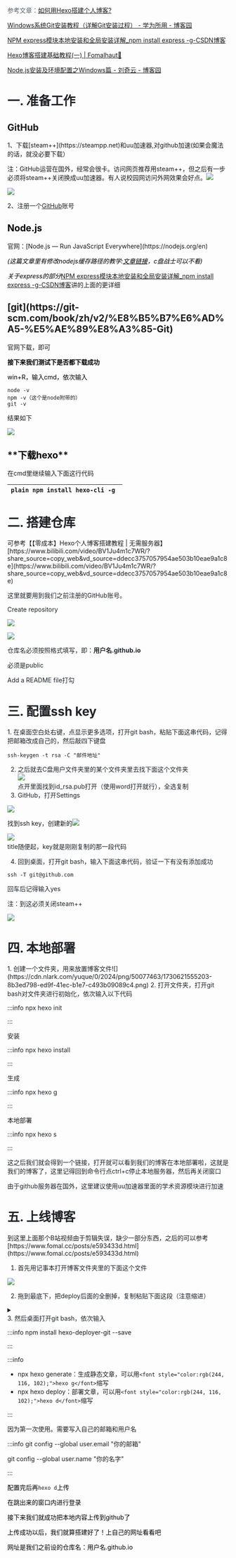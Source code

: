 <font style="color:rgb(89, 99, 110);">参考文章：</font>[如何用Hexo搭建个人博客?](https://blog.fiveth.cc/p/bb32/)  

[Windows系统Git安装教程（详解Git安装过程） - 学为所用 - 博客园](https://www.cnblogs.com/xueweisuoyong/p/11914045.html)

[NPM express模块本地安装和全局安装详解_npm install express -g-CSDN博客](https://blog.csdn.net/qq_27278957/article/details/77175651)

[Hexo博客搭建基础教程(一) | Fomalhaut🥝](https://www.fomal.cc/posts/e593433d.html)

[Node.js安装及环境配置之Windows篇 - 刘奇云 - 博客园](https://www.cnblogs.com/liuqiyun/p/8133904.html)

<h1 id="O1q75"><font style="color:rgb(31, 35, 40);">一. 准备工作</font></h1>
<h2 id="czb3N">GitHub</h2>
1、下载[steam++](https://steampp.net)和uu加速器,对github加速(如果会魔法的话，就没必要下载）

注：GitHub运营在国外，经常会很卡。访问网页推荐用steam++，但之后有一步必须将steam++关闭换成uu加速器。有人说校园网访问外网效果会好点。![](https://cdn.nlark.com/yuque/0/2024/png/50077463/1730565882952-96459fe6-f4f6-4e8b-a4c7-559d28d10dff.png)



![](https://cdn.nlark.com/yuque/0/2024/png/50077463/1730565857728-aa5a1a2f-53a8-483f-ba68-71a96d93a949.png)

2、<font style="color:rgb(31, 35, 40);">注册一个</font>[GitHub](https://github.com/)<font style="color:rgb(31, 35, 40);">账号</font>

<h2 id="zF9v1"><font style="color:rgb(0, 0, 0);">Node.js</font></h2>
官网：[Node.js — Run JavaScript Everywhere](https://nodejs.org/en)

_<font style="color:rgb(0, 0, 0);">(这篇文章里有修改nodejs缓存路径的教学:</font>_[_<font style="color:rgb(0, 0, 0);">文章链接</font>_](https://www.cnblogs.com/liuqiyun/p/8133904.html)_<font style="color:rgb(0, 0, 0);">，c盘战士可以不看)</font>_

_<font style="color:rgb(0, 0, 0);">关于express的部分</font>_[NPM express模块本地安装和全局安装详解_npm install express -g-CSDN博客](https://blog.csdn.net/qq_27278957/article/details/77175651)讲的上面的更详细

<h2 id="cy2r2">[git](https://git-scm.com/book/zh/v2/%E8%B5%B7%E6%AD%A5-%E5%AE%89%E8%A3%85-Git)</h2>
官网下载，即可

**<font style="color:rgb(0, 0, 0);">接下来我们测试下是否都下载成功</font>**

<font style="color:rgb(0, 0, 0);">win+R，输入cmd，依次输入</font>

```plain
node -v
npm -v（这个是node附带的）
git -v
```

结果如下

![](https://cdn.nlark.com/yuque/0/2024/png/50077463/1730565340533-855ab0d9-3431-4717-96dd-e3acffb6b296.png)

<h2 id="uVkvF">**<font style="color:rgb(0, 0, 0);">下载hexo</font>**</h2>
在cmd里继续输入下面这行代码

| ```plain npm install hexo-cli -g ```  |
| --- |


<h1 id="Ivb9y"><font style="color:rgb(31, 35, 40);">二. 搭建仓库</font></h1>
可参考【【零成本】Hexo个人博客搭建教程 | 无需服务器】 [https://www.bilibili.com/video/BV1Ju4m1c7WR/?share_source=copy_web&vd_source=ddecc3757057954ae503b10eae9a1c8e](https://www.bilibili.com/video/BV1Ju4m1c7WR/?share_source=copy_web&vd_source=ddecc3757057954ae503b10eae9a1c8e)

<font style="color:rgb(31, 35, 40);">这里就要用到我们之前注册的GitHub账号。</font>

<font style="color:rgb(31, 35, 40);">Create repository</font>

![](https://cdn.nlark.com/yuque/0/2024/png/50077463/1730566080993-cd839e17-5858-4b73-b9e2-78f295c2790e.png)

![](https://camo.githubusercontent.com/f15c019d8a990aa7070f7af412711bc18a46daa96ce145f20e5830754d1c2743/68747470733a2f2f63646e2e6e6c61726b2e636f6d2f79757175652f302f323032342f706e672f34323535343737342f313733303236323731303037342d61303732656337622d616230352d343933362d626239382d3662336362653537623834392e706e67)

<font style="color:rgb(31, 35, 40);">仓库名必须按照格式填写，即：</font>**<font style="color:rgb(31, 35, 40);">用户名.github.io</font>**

<font style="color:rgb(31, 35, 40);">必须是public</font>

<font style="color:rgb(31, 35, 40);">Add a README file打勾</font>

<h1 id="ji076"><font style="color:rgb(31, 35, 40);">三. 配置ssh key</font></h1>
1. <font style="color:rgb(31, 35, 40);">在桌面空白处右键，点显示更多选项，打开git bash，粘贴下面这串代码，记得把邮箱改成自己的，然后敲四下键盘</font>

```plain
ssh-keygen -t rsa -C "邮件地址"
```

2. <font style="color:rgb(31, 35, 40);">之后就去C盘用户文件夹里的某个文件夹里去找下面这个文件夹  
</font>![](https://camo.githubusercontent.com/04bc9cdb4795ccdee239ab8dcd864b5e4a6cf174f4124e1a103912833c2c13f1/68747470733a2f2f63646e2e6e6c61726b2e636f6d2f79757175652f302f323032342f706e672f34323535343737342f313733303236333733373730302d61633231383063342d386264362d343166362d626331642d3939636234653166363265652e706e67)<font style="color:rgb(31, 35, 40);">  
</font><font style="color:rgb(31, 35, 40);">点开里面找到id_rsa.pub打开（使用word打开就行），全选复制</font>
3. <font style="color:rgb(31, 35, 40);">GitHub，打开Settings</font>

![](https://cdn.nlark.com/yuque/0/2024/png/50077463/1730566584354-dd534660-58aa-403b-b5d7-b67fce2406e5.png)

找到ssh key，创建新的![](https://cdn.nlark.com/yuque/0/2024/png/50077463/1730566629955-8e134da5-55ee-4975-98c7-1a32b4c4a1d3.png)

![](https://cdn.nlark.com/yuque/0/2024/png/50077463/1730566688985-d2ba5e90-ddcf-45d7-a3ea-5ec3fa30e329.png)<font style="color:rgb(31, 35, 40);">  
</font><font style="color:rgb(31, 35, 40);">title随便起，key就是刚刚复制的那一段代码</font>

4. <font style="color:rgb(31, 35, 40);">回到桌面，打开git bash，输入下面这串代码，验证一下有没有添加成功</font>

```plain
ssh -T git@github.com
```

<font style="color:rgb(31, 35, 40);">回车后记得输入yes</font>

<font style="color:rgb(31, 35, 40);">注：到这必须关闭steam++</font>

![](https://cdn.nlark.com/yuque/0/2024/png/50077463/1730621410044-322fef40-d88a-4d82-b081-43fc6deef932.png)

<h1 id="uqLYi"><font style="color:rgb(31, 35, 40);">四. 本地部署</font></h1>
1. <font style="color:rgb(31, 35, 40);">创建一个文件夹，用来放置博客文件</font>![](https://cdn.nlark.com/yuque/0/2024/png/50077463/1730621555203-8b3ed798-ed9f-41ec-b1e7-c493b09089c4.png)
2. <font style="color:rgb(31, 35, 40);">打开文件夹，打开git bash对文件夹进行初始化，依次输入以下代码</font>

:::info
<font style="color:rgb(31, 35, 40);">npx hexo init</font>

:::

安装

:::info
<font style="color:rgb(31, 35, 40);">npx hexo install</font>

:::

<font style="color:rgb(31, 35, 40);">生成</font>

:::info
<font style="color:rgb(31, 35, 40);">npx hexo g</font>

:::

本地部署

:::info
<font style="color:rgb(31, 35, 40);">npx hexo s</font>

:::

<font style="color:rgb(31, 35, 40);">这之后我们就会得到一个链接，打开就可以看到我们的博客在本地部署啦，这就是我们的博客了，这里记得回到命令行点ctrl+c停止本地服务器，然后再关闭窗口</font>

<font style="color:rgb(31, 35, 40);">由于github服务器在国外，这里建议使用uu加速器里面的学术资源模块进行加速</font>

<h1 id="pvp9M"><font style="color:rgb(31, 35, 40);">五. 上线博客</font></h1>
到这里上面那个B站视频由于剪辑失误，缺少一部分东西，之后的可以参考[https://www.fomal.cc/posts/e593433d.html](https://www.fomal.cc/posts/e593433d.html)

1. <font style="color:rgb(31, 35, 40);">首先用记事本打开博客文件夹里的下面这个文件</font>

![](https://cdn.nlark.com/yuque/0/2024/png/50077463/1730622270367-a85ba4c6-7d8d-4317-b474-06d2fb2e7884.png)

2. <font style="color:rgb(31, 35, 40);">拖到最底下，把deploy后面的全删掉，复制粘贴下面这段（注意缩进）</font>

<details class="lake-collapse"><summary id="u3f855a16"></summary><p id="ue4041bd9" class="ne-p"><span class="ne-text">deploy:</span></p><p id="uec026c91" class="ne-p"><span class="ne-text">    type: git</span></p><p id="u88f905bf" class="ne-p"><span class="ne-text">    repository: git@github.com:user name/user name.github.io.git</span></p><p id="ucac2b040" class="ne-p"><span class="ne-text">    branch: main</span></p></details>
3. <font style="color:rgb(31, 35, 40);">然后桌面打开git bash，依次输入</font>

:::info
npm install hexo-deployer-git --save

:::

:::info
+ <font style="color:rgb(31, 31, 31);">npx hexo generate：生成静态文章，可以用</font>`<font style="color:rgb(244, 116, 102);">hexo g</font>`<font style="color:rgb(31, 31, 31);">缩写</font>
+ <font style="color:rgb(31, 31, 31);">npx hexo deploy：部署文章，可以用</font>`<font style="color:rgb(244, 116, 102);">hexo d</font>`<font style="color:rgb(31, 31, 31);">缩写</font>

:::

<font style="color:rgb(31, 31, 31);">因为第一次使用。需要写入自己的邮箱和用户名</font>

:::info
<font style="color:rgb(31, 31, 31);">git config --global user.email "你的邮箱"</font>

<font style="color:rgb(31, 31, 31);">git config --global user.name "你的名字"</font>

:::

<font style="color:rgb(0, 0, 0);">配置完后再</font>`hexo d`<font style="color:rgb(0, 0, 0);">上传</font>

<font style="color:rgb(0, 0, 0);">在跳出来的窗口内进行登录</font>

<font style="color:rgb(0, 0, 0);">接下来我们就成功把本地内容上传到github了</font>

<font style="color:rgb(0, 0, 0);">上传成功以后，我们就算搭建好了！上自己的网址看看吧</font>

<font style="color:rgb(0, 0, 0);">网址是我们之前设的仓库名：用户名.github.io</font>

